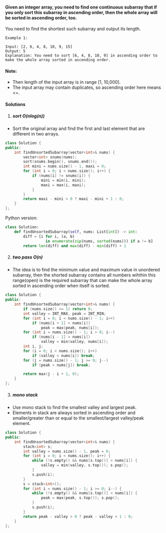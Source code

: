 #### Given an integer array, you need to find one continuous subarray that if you only sort this subarray in ascending order, then the whole array will be sorted in ascending order, too.

You need to find the shortest such subarray and output its length.

```
Example 1:

Input: [2, 6, 4, 8, 10, 9, 15]
Output: 5
Explanation: You need to sort [6, 4, 8, 10, 9] in ascending order to make the whole array sorted in ascending order.
```

#### Note:

-    Then length of the input array is in range [1, 10,000].
-    The input array may contain duplicates, so ascending order here means <=. 

#### Solutions

1. ##### sort O(nlog(n))

- Sort the original array and find the first and last element that are different in two arrays.

```c++
class Solution {
public:
    int findUnsortedSubarray(vector<int>& nums) {
        vector<int> snums(nums);
        sort(snums.begin(), snums.end());
        int mini = nums.size() - 1, maxi = 0;
        for (int i = 0; i < nums.size(); i++) {
            if (nums[i] != snums[i]) {
                mini = min(i, mini);
                maxi = max(i, maxi);
            }
        }
        return maxi - mini > 0 ? maxi - mini + 1 : 0; 
    }
};
```

Python version:

```python
class Solution:
    def findUnsortedSubarray(self, nums: List[int]) -> int:
        diff = [i for i, (a, b)
                  in enumerate(zip(nums, sorted(nums))) if a != b]
        return len(diff) and max(diff) - min(diff) + 1
```


2. ##### two pass O(n)

- The idea is to find the minimum value and maximum value in unordered subarray, then the shorted subarray contains all numbers wihthin this range(open) is the required subarray that can make the whole array sorted in ascending order when itself is sorted.


```c++
class Solution {
public:
    int findUnsortedSubarray(vector<int>& nums) {
        if (nums.size() <= 1) return 0;
        int valley = INT_MAX, peak = INT_MIN;
        for (int i = 0; i < nums.size() - 1; i++)
            if (nums[i + 1] < nums[i])
                peak = max(peak, nums[i]);
        for (int i = nums.size() - 1; i > 0; i--)
            if (nums[i - 1] > nums[i])
                valley = min(valley, nums[i]);
        int i, j;
        for (i = 0; i < nums.size(); i++)
            if (valley < nums[i]) break;
        for (j = nums.size() - 1; j >= 0; j--)
            if (peak > nums[j]) break;

        return max(j - i + 1, 0);
    }
};
```

3. ##### mono stack

- Use mono stack to find the smallest valley and largest peak.
- Elements in stack are always sorted in ascending order and smaller/greater than or equal to the smallest/largest valley/peak element.

```c++
class Solution {
public:
    int findUnsortedSubarray(vector<int>& nums) {
        stack<int> s;
        int valley = nums.size() - 1, peak = 0;
        for (int i = 0; i < nums.size(); i++) {
            while (!s.empty() && nums[s.top()] > nums[i]) {
                valley = min(valley, s.top()); s.pop();
            }
            s.push(i);
        }
        s = stack<int>();
        for (int i = nums.size() - 1; i >= 0; i--) {
            while (!s.empty() && nums[s.top()] < nums[i]) {
                peak = max(peak, s.top()); s.pop();
            }
            s.push(i);
        }
        return peak - valley > 0 ? peak - valley + 1 : 0;
    }
};
```